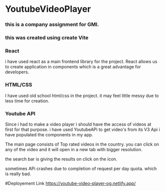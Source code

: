 # YoutubeVideoPlayer
### this is a company assignment for GMI.

### this was created using create Vite
### React
i have used react as a main frontend library for the project. React allows us to create application in components which is a great advantage for developers.

### HTML/CSS
I have used old school html/css in the project. it may feel little messy due to less time for creation.

### Youtube API
Since i had to make a video player i should have the access of videos at first for that purpose. i have used YoutubeAPi to get video's from its V3 Api i have populated the components in my app.

The main page consists of Top rated videos in the country. you can click on any of the video and it will open in a new tab with bigger resolution.

the search bar is giving the results on click on the icon.

sometimes APi crashes due to completion of request per day quota. which is really bad.

#Deployement Link 
https://youtube-video-player-og.netlify.app/
